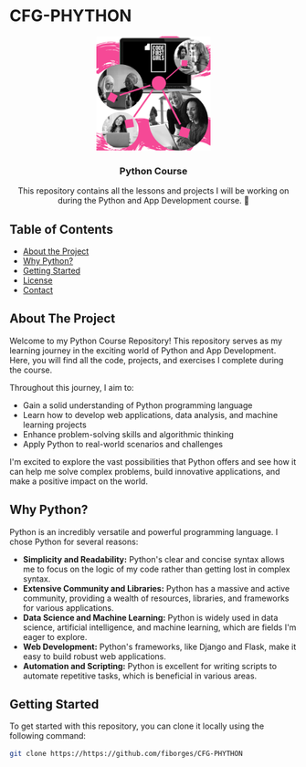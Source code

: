 # CFG-PHYTHON

<!-- PROJECT LOGO -->
<p align="center">
  <a href="https://github.com/your-username/your-repo">
    <img src="https://github.com/fiborges/CFG-PHYTHON/blob/main/cfg.png" alt="Logo" width="200" height="200">
  </a>

  <h3 align="center">Python Course</h3>

  <p align="center">
    This repository contains all the lessons and projects I will be working on during the Python and App Development course. 🚀
  </p>
</p>

<!-- TABLE OF CONTENTS -->
## Table of Contents

* [About the Project](#about-the-project)
* [Why Python?](#why-python)
* [Getting Started](#getting-started)
* [License](#license)
* [Contact](#contact)

<!-- ABOUT THE PROJECT -->
## About The Project

Welcome to my Python Course Repository! This repository serves as my learning journey in the exciting world of Python and App Development. Here, you will find all the code, projects, and exercises I complete during the course.

Throughout this journey, I aim to:

* Gain a solid understanding of Python programming language
* Learn how to develop web applications, data analysis, and machine learning projects
* Enhance problem-solving skills and algorithmic thinking
* Apply Python to real-world scenarios and challenges

I'm excited to explore the vast possibilities that Python offers and see how it can help me solve complex problems, build innovative applications, and make a positive impact on the world.

<!-- WHY PYTHON -->
## Why Python?

Python is an incredibly versatile and powerful programming language. I chose Python for several reasons:

* **Simplicity and Readability:** Python's clear and concise syntax allows me to focus on the logic of my code rather than getting lost in complex syntax.
* **Extensive Community and Libraries:** Python has a massive and active community, providing a wealth of resources, libraries, and frameworks for various applications.
* **Data Science and Machine Learning:** Python is widely used in data science, artificial intelligence, and machine learning, which are fields I'm eager to explore.
* **Web Development:** Python's frameworks, like Django and Flask, make it easy to build robust web applications.
* **Automation and Scripting:** Python is excellent for writing scripts to automate repetitive tasks, which is beneficial in various areas.

<!-- GETTING STARTED -->
## Getting Started

To get started with this repository, you can clone it locally using the following command:

```sh
git clone https://https://github.com/fiborges/CFG-PHYTHON
